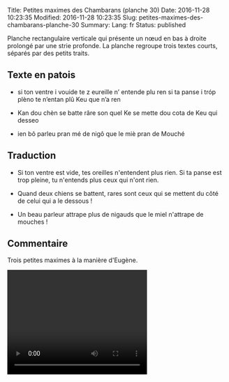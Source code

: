 Title: Petites maximes des Chambarans (planche 30)
Date: 2016-11-28 10:23:35
Modified: 2016-11-28 10:23:35
Slug: petites-maximes-des-chambarans-planche-30
Summary: 
Lang: fr
Status: published

Planche rectangulaire verticale qui présente un nœud en bas à droite prolongé par une strie profonde. La planche regroupe trois textes courts, séparés par des petits traits.
<figure class="image-block" style="float: right;">
  <img alt="" src="{static}/images/planche_30.png">
  <figcaption style="max-width: 280px"></figcaption>
</figure>


## Texte en patois
- si ton ventre i vouide te z eureille n’ entende plu ren  si ta panse i tróp plèno te n’entan plû Keu que n’a ren


- Kan  dou  chèn  se  batte  râre  son  quel  Ke  se  mette  dou  cota  de  Keu  qui  desseo


- ien  bô  parleu  pran  mé  de  nigô  que  le  miè  pran  de  Mouché


## Traduction
- Si ton ventre est vide, tes oreilles n'entendent plus rien. Si ta panse est trop pleine, tu n'entends plus ceux qui n'ont rien.

- Quand deux chiens se battent, rares sont ceux qui se mettent du côté de celui qui a le dessous !

- Un beau parleur attrape plus de nigauds que le miel n'attrape de mouches !

## Commentaire
Trois petites maximes à la manière d'Eugène.








<video width="320" height="240" controls>
  <source src="{static}/videos/video_30.mp4" type="video/mp4">
</video>
